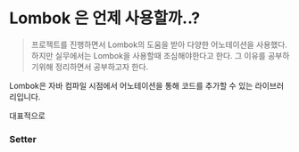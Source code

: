# Lombok 은 언제 사용할까..?



> 프로젝트를 진행하면서 Lombok의 도움을 받아 다양한 어노테이션을 사용했다. 하지만 실무에서는 Lombok을 사용할때 조심해야한다고 한다. 그 이유를 공부하기위해 정리하면서 공부하고자 한다.

Lombok은 자바 컴파일 시점에서 어노테이션을 통해 코드를 추가할 수 있는 라이브러리입니다.

대표적으로 





###  Setter 

